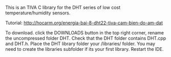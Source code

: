 This is an TIVA C library for the DHT series of low cost temperature/humidity sensors. 

Tutorial: http://hocarm.org/energia-bai-8-dht22-tiva-cam-bien-do-am-dat

To download. click the DOWNLOADS button in the top right corner, rename the uncompressed folder DHT. Check that the DHT folder contains DHT.cpp and DHT.h. Place the DHT library folder your <arduinosketchfolder>/libraries/ folder. You may need to create the libraries subfolder if its your first library. Restart the IDE.
